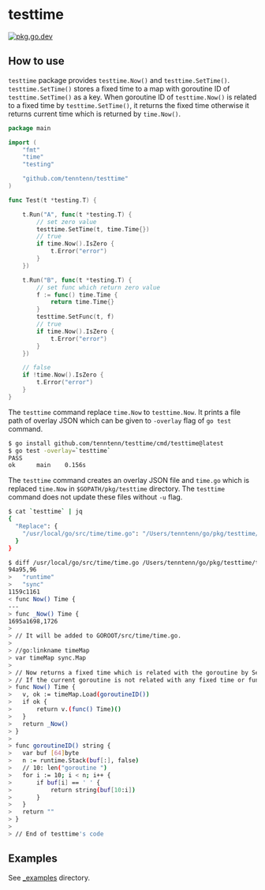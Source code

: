 # testtime

[![pkg.go.dev][gopkg-badge]][gopkg]

## How to use

`testtime` package provides `testtime.Now()` and `testtime.SetTime()`.
`testtime.SetTime()` stores a fixed time to a map with goroutine ID  of `testtime.SetTime()` as a key.
When goroutine ID of `testtime.Now()` is related to a fixed time by `testtime.SetTime()`, it returns the fixed time otherwise it returns current time which is returned by `time.Now()`.

```go
package main

import (
	"fmt"
	"time"
	"testing"

	"github.com/tenntenn/testtime"
)

func Test(t *testing.T) {

	t.Run("A", func(t *testing.T) {
		// set zero value
		testtime.SetTime(t, time.Time{})
		// true
		if time.Now().IsZero {
			t.Error("error")
		}
	})

	t.Run("B", func(t *testing.T) {
		// set func which return zero value
		f := func() time.Time {
			return time.Time{}
		}
		testtime.SetFunc(t, f)
		// true
		if time.Now().IsZero {
			t.Error("error")
		}
	})

	// false
	if !time.Now().IsZero {
		t.Error("error")
	}
}
```

The `testtime` command replace `time.Now` to `testtime.Now`.
It prints a file path of overlay JSON which can be given to `-overlay` flag of `go test` command.

```sh
$ go install github.com/tenntenn/testtime/cmd/testtime@latest
$ go test -overlay=`testtime`
PASS
ok  	main	0.156s
```

The `testtime` command creates an overlay JSON file and `time.go` which is replaced `time.Now` in `$GOPATH/pkg/testtime` directory. The `testtime` command does not update these files without `-u` flag.

```sh
$ cat `testtime` | jq
{
  "Replace": {
    "/usr/local/go/src/time/time.go": "/Users/tenntenn/go/pkg/testtime/time_go1.23.1.go"
  }
}

$ diff /usr/local/go/src/time/time.go /Users/tenntenn/go/pkg/testtime/time_go1.23.1.go
94a95,96
> 	"runtime"
> 	"sync"
1159c1161
< func Now() Time {
---
> func _Now() Time {
1695a1698,1726
> 
> // It will be added to GOROOT/src/time/time.go.
> 
> //go:linkname timeMap
> var timeMap sync.Map
> 
> // Now returns a fixed time which is related with the goroutine by SetTime or SetFunc.
> // If the current goroutine is not related with any fixed time or function, Now calls time.Now and returns its returned value.
> func Now() Time {
> 	v, ok := timeMap.Load(goroutineID())
> 	if ok {
> 		return v.(func() Time)()
> 	}
> 	return _Now()
> }
> 
> func goroutineID() string {
> 	var buf [64]byte
> 	n := runtime.Stack(buf[:], false)
> 	// 10: len("goroutine ")
> 	for i := 10; i < n; i++ {
> 		if buf[i] == ' ' {
> 			return string(buf[10:i])
> 		}
> 	}
> 	return ""
> }
> 
> // End of testtime's code
```

## Examples

See [_examples](./_examples) directory.

<!-- links -->
[gopkg]: https://pkg.go.dev/github.com/tenntenn/testtime
[gopkg-badge]: https://pkg.go.dev/badge/github.com/tenntenn/testtime?status.svg
